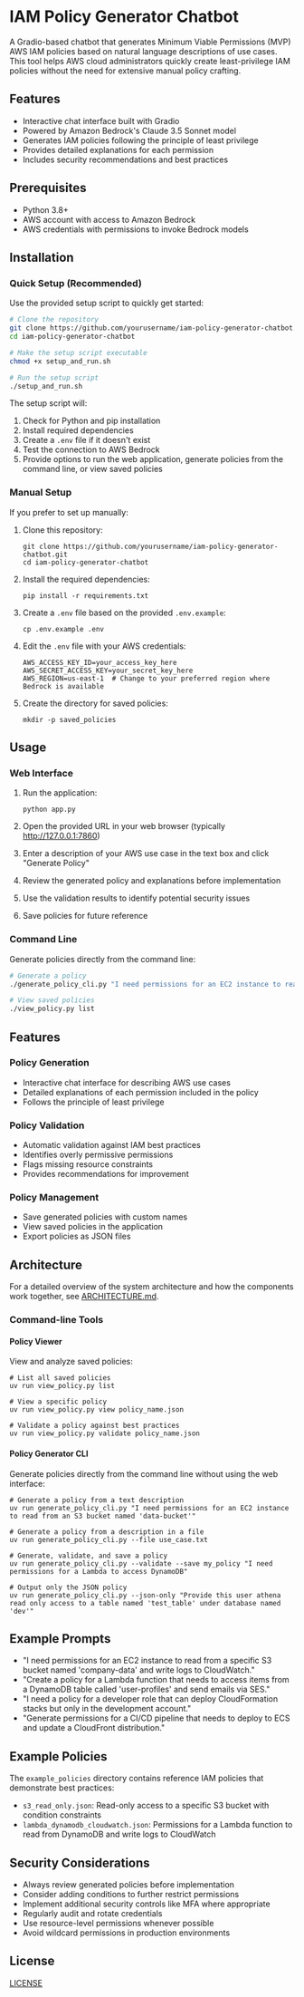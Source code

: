 # IAM Policy Generator Chatbot

A Gradio-based chatbot that generates Minimum Viable Permissions (MVP) AWS IAM policies based on natural language descriptions of use cases. This tool helps AWS cloud administrators quickly create least-privilege IAM policies without the need for extensive manual policy crafting.

## Features

- Interactive chat interface built with Gradio
- Powered by Amazon Bedrock's Claude 3.5 Sonnet model
- Generates IAM policies following the principle of least privilege
- Provides detailed explanations for each permission
- Includes security recommendations and best practices

## Prerequisites

- Python 3.8+
- AWS account with access to Amazon Bedrock
- AWS credentials with permissions to invoke Bedrock models

## Installation

### Quick Setup (Recommended)

Use the provided setup script to quickly get started:

```bash
# Clone the repository
git clone https://github.com/yourusername/iam-policy-generator-chatbot.git
cd iam-policy-generator-chatbot

# Make the setup script executable
chmod +x setup_and_run.sh

# Run the setup script
./setup_and_run.sh
```

The setup script will:
1. Check for Python and pip installation
2. Install required dependencies
3. Create a `.env` file if it doesn't exist
4. Test the connection to AWS Bedrock
5. Provide options to run the web application, generate policies from the command line, or view saved policies

### Manual Setup

If you prefer to set up manually:

1. Clone this repository:
   ```
   git clone https://github.com/yourusername/iam-policy-generator-chatbot.git
   cd iam-policy-generator-chatbot
   ```

2. Install the required dependencies:
   ```
   pip install -r requirements.txt
   ```

3. Create a `.env` file based on the provided `.env.example`:
   ```
   cp .env.example .env
   ```

4. Edit the `.env` file with your AWS credentials:
   ```
   AWS_ACCESS_KEY_ID=your_access_key_here
   AWS_SECRET_ACCESS_KEY=your_secret_key_here
   AWS_REGION=us-east-1  # Change to your preferred region where Bedrock is available
   ```

5. Create the directory for saved policies:
   ```
   mkdir -p saved_policies
   ```

## Usage

### Web Interface

1. Run the application:
   ```
   python app.py
   ```

2. Open the provided URL in your web browser (typically http://127.0.0.1:7860)

3. Enter a description of your AWS use case in the text box and click "Generate Policy"

4. Review the generated policy and explanations before implementation

5. Use the validation results to identify potential security issues

6. Save policies for future reference

### Command Line

Generate policies directly from the command line:

```bash
# Generate a policy
./generate_policy_cli.py "I need permissions for an EC2 instance to read from an S3 bucket"

# View saved policies
./view_policy.py list
```

## Features

### Policy Generation
- Interactive chat interface for describing AWS use cases
- Detailed explanations of each permission included in the policy
- Follows the principle of least privilege

### Policy Validation
- Automatic validation against IAM best practices
- Identifies overly permissive permissions
- Flags missing resource constraints
- Provides recommendations for improvement

### Policy Management
- Save generated policies with custom names
- View saved policies in the application
- Export policies as JSON files

## Architecture

For a detailed overview of the system architecture and how the components work together, see [ARCHITECTURE.md](ARCHITECTURE.md).

### Command-line Tools

#### Policy Viewer
View and analyze saved policies:
```
# List all saved policies
uv run view_policy.py list

# View a specific policy
uv run view_policy.py view policy_name.json

# Validate a policy against best practices
uv run view_policy.py validate policy_name.json
```

#### Policy Generator CLI
Generate policies directly from the command line without using the web interface:
```
# Generate a policy from a text description
uv run generate_policy_cli.py "I need permissions for an EC2 instance to read from an S3 bucket named 'data-bucket'"

# Generate a policy from a description in a file
uv run generate_policy_cli.py --file use_case.txt

# Generate, validate, and save a policy
uv run generate_policy_cli.py --validate --save my_policy "I need permissions for a Lambda to access DynamoDB"

# Output only the JSON policy
uv run generate_policy_cli.py --json-only "Provide this user athena read only access to a table named 'test_table' under database named 'dev'"
```

## Example Prompts

- "I need permissions for an EC2 instance to read from a specific S3 bucket named 'company-data' and write logs to CloudWatch."
- "Create a policy for a Lambda function that needs to access items from a DynamoDB table called 'user-profiles' and send emails via SES."
- "I need a policy for a developer role that can deploy CloudFormation stacks but only in the development account."
- "Generate permissions for a CI/CD pipeline that needs to deploy to ECS and update a CloudFront distribution."

## Example Policies

The `example_policies` directory contains reference IAM policies that demonstrate best practices:

- `s3_read_only.json`: Read-only access to a specific S3 bucket with condition constraints
- `lambda_dynamodb_cloudwatch.json`: Permissions for a Lambda function to read from DynamoDB and write logs to CloudWatch

## Security Considerations

- Always review generated policies before implementation
- Consider adding conditions to further restrict permissions
- Implement additional security controls like MFA where appropriate
- Regularly audit and rotate credentials
- Use resource-level permissions whenever possible
- Avoid wildcard permissions in production environments

## License
[LICENSE](LICENSE)
